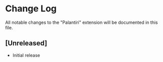 # Change Log

All notable changes to the "Palantíri" extension will be documented in this file.

## [Unreleased]

- Initial release